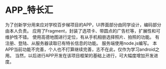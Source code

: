 # APP_特长汇

为了创新学分用来应对学校百步梯项目的APP，UI界面部分由同学设计，编码部分由本人负责。
应用了Fragment，封装了选项卡、带圆点的广告栏等，扩展性和可维护性不错。
使用高德地图进行定位，有从手机相册选择照片、拍照的功能。
有注册、登陆、从服务器读取已有特长信息的功能。
服务端使用node.js编写。
本APP当前功能不完善，个人也不打算继续完善，志不在此，仅作为学习android之用。
当然，以后进行APP开发在该项目框架的基础上进行，可大幅度增加开发进度。
